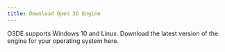 ```yaml
---
title: Download Open 3D Engine
---
```

O3DE supports Windows 10 and Linux. Download the latest version of the engine for your operating system here.
